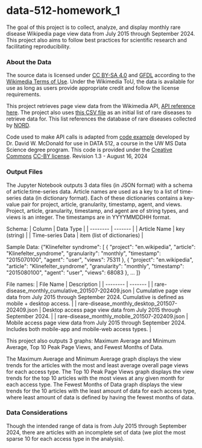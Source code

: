 # data-512-homework_1
The goal of this project is to collect, analyze, and display monthly rare disease Wikipedia page view data from July 2015 through September 2024. This project also aims to follow best practices for scientific research and facilitating reproducibility. 

### About the Data
The source data is licensed under [CC BY-SA 4.0](https://creativecommons.org/licenses/by-sa/4.0/deed.en) and [GFDL](https://www.gnu.org/copyleft/fdl.html) according to the [Wikimedia Terms of Use](https://foundation.wikimedia.org/wiki/Policy:Terms_of_Use). Under the Wikimedia ToU, the data is available for use as long as users provide appropriate credit and follow the license requirements.

This project retrieves page view data from the Wikimedia API, [API reference here](https://doc.wikimedia.org/generated-data-platform/aqs/analytics-api/).
The project also uses [this CSV file](https://drive.google.com/file/d/15_FiKhBgXB2Ch9c0gAGYzKjF0DBhEPlY/view?usp=sharing) as an initial list of rare diseases to retrieve data for. This list references the database of rare diseases collected by [NORD](https://rarediseases.org).

Code used to make API calls is adapted from [code example](https://drive.google.com/file/d/1fYTIX79t9jk-Jske8IwysV-rbRkD4_dc/view?usp=drive_link) developed by Dr. David W. McDonald for use in DATA 512, a course in the UW MS Data Science degree program. This code is provided under the [Creative Commons](https://creativecommons.org) [CC-BY license](https://creativecommons.org/licenses/by/4.0/). Revision 1.3 - August 16, 2024

### Output Files
The Jupyter Notebook outputs 3 data files (in JSON format) with a schema of article:time-series data. Article names are used as a key to a list of time-series data (in dictionary format). Each of these dictionaries contains a key-value pair for project, article, granularity, timestamp, agent, and views. Project, article, granularity, timestamp, and agent are of string types, and views is an integer. The timestamps are in YYYYMMDDHH format.

Schema:
| Column    | Data Type |
| -------- | ------- |
| Article Name | key (string) | 
| Time-series Data | item (list of dictionaries) |

Sample Data:
{"Klinefelter syndrome": [
            {
                "project": "en.wikipedia",
                "article": "Klinefelter_syndrome",
                "granularity": "monthly",
                "timestamp": "2015070100",
                "agent": "user",
                "views": 75311
            },
            {
                "project": "en.wikipedia",
                "article": "Klinefelter_syndrome",
                "granularity": "monthly",
                "timestamp": "2015080100",
                "agent": "user",
                "views": 68083
            }, ... ]}

File names:
| File Name   | Description |
| -------- | ------- |
| rare-disease_monthly_cumulative_201507-202409.json | Cumulative page view data from July 2015 through September 2024. Cumulative is defined as mobile + desktop access. |
| rare-disease_monthly_desktop_201507-202409.json | Desktop access page view data from July 2015 through September 2024. |
| rare-disease_monthly_mobile_201507-202409.json | Mobile access page view data from July 2015 through September 2024. Includes both mobile-app and mobile-web access types. |

This project also outputs 3 graphs: Maximum Average and Minimum Average, Top 10 Peak Page Views, and Fewest Months of Data.

The Maximum Average and Minimum Average graph displays the view trends for the articles with the most and least average overall page views for each access type.
The Top 10 Peak Page Views graph displays the view trends for the top 10 articles with the most views at any given month for each access type.
The Fewest Months of Data graph displays the view trends for the 10 articles with the least amount of data for each access type, where least amount of data is defined by having the fewest months of data.

### Data Considerations
Though the intended range of data is from July 2015 through September 2024, there are articles with an incomplete set of data (we plot the most sparse 10 for each access type in the analysis).


